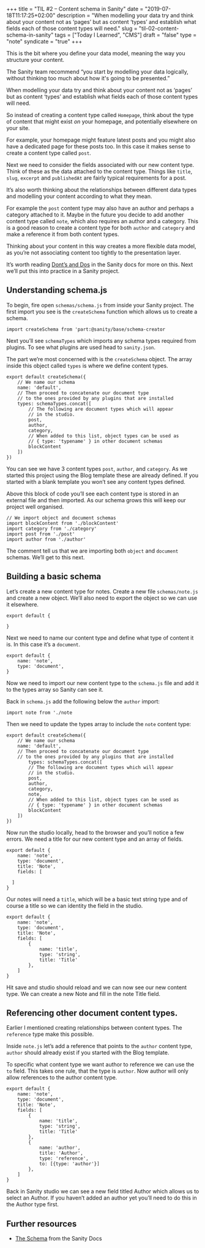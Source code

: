 +++
title = "TIL #2 – Content schema in Sanity"
date = "2019-07-18T11:17:25+02:00"
description = "When modelling your data try and think about your content not as ‘pages’ but as content ‘types’ and establish what fields each of those content types will need."
slug = "til-02-content-schema-in-sanity"
tags = ["Today I Learned", "CMS"]
draft = "false"
type = "note"
syndicate = "true"
+++

This is the bit where you define your data model, meaning the way you structure your content. 

The Sanity team recommend “you start by modelling your data logically, without thinking too much about how it's going to be presented.”

When modelling your data try and think about your content not as ‘pages’ but as content ‘types’ and establish what fields each of those content types will need. 

So instead of creating a content type called `Homepage`, think about the type of content that might exist *on* your homepage, and potentially elsewhere on your site.

For example, your homepage might feature latest posts and you might also have a dedicated page for these posts too. In this case it makes sense to create a content type called `post`.

Next we need to consider the fields associated with our new content type. Think of these as the data attached to the content type. Things like `title`, `slug`, `excerpt` and  `publishedAt` are fairly typical requirements for a post. 

It’s also worth thinking about the relationships between different data types and modelling your content according to what they mean.

For example the `post` content type may also have an author and perhaps a category attached to it. Maybe in the future you decide to add another content type called `note`, which also requires an author and a category. This is a good reason to create a content type for both `author` and `category` and make a reference it from both content types. 

Thinking about your content in this way creates a more flexible data model, as you’re not associating content too tightly to the presentation layer.

It’s worth reading [Dont’s and Dos](https://www.sanity.io/docs/the-schema/donts-and-dos) in the Sanity docs for more on this. Next we’ll put this into practice in a Sanity project.

## Understanding schema.js

To begin, fire open `schemas/schema.js` from inside your Sanity project. The first import you see is the `createSchema` function which allows us to create a schema.

`import createSchema from 'part:@sanity/base/schema-creator`

Next you’ll see `schemaTypes` which imports any schema types required from plugins. To see what plugins are used head to `sanity.json`.

The part we’re most concerned with is the `createSchema` object. The array inside this object called `types` is where we define content types.

```
export default createSchema({
	// We name our schema
	name: 'default',
	// Then proceed to concatenate our document type
	// to the ones provided by any plugins that are installed
	types: schemaTypes.concat([
		// The following are document types which will appear
		// in the studio.
		post,
		author,
		category,
		// When added to this list, object types can be used as
		// { type: 'typename' } in other document schemas
		blockContent
	])
})
```

You can see we have 3 content types `post`, `author`, and `category`. As we started this project using the Blog template these are already defined. If you started with a blank template you won’t see any content types defined.

Above this block of code you’ll see each content type is stored in an external file and then imported. As our schema grows this will keep our project well organised.

```
// We import object and document schemas
import blockContent from './blockContent'
import category from './category'
import post from './post'
import author from './author'
```

The comment tell us that we are importing both `object` and `document` schemas. We’ll get to this next.

## Building a basic schema

Let’s create a new content type for notes. Create a new file `schemas/note.js` and create a new object. We’ll also need to export the object so we can use it elsewhere.

```
export default {

}
```

Next we need to name our content type and define what type of content it is. In this case it’s a `document`.

```
export default {
    name: 'note',
    type: 'document',
}
```

Now we need to import our new content type to the `schema.js` file and add it to the types array so Sanity can see it.

Back in `schema.js` add the following below the `author` import:

`import note from './note`

Then we need to update the types array to include the `note` content type:

```
export default createSchema({
	// We name our schema
	name: 'default',
	// Then proceed to concatenate our document type
	// to the ones provided by any plugins that are installed
		types: schemaTypes.concat([
		// The following are document types which will appear
		// in the studio.
		post,
		author,
		category,
		note,
		// When added to this list, object types can be used as
		// { type: 'typename' } in other document schemas
		blockContent
	])
})
```

Now run the studio locally, head to the browser and you’ll notice a few errors. We need a title for our new content type and an array of fields.

```
export default {
    name: 'note',
    type: 'document',
	title: 'Note',
	fields: [

  ]
}
```

Our notes will need a `title`, which will be a basic text string type and of course a title so we can identity the field in the studio.

```
export default {
    name: 'note',
    type: 'document',
	title: 'Note',
	fields: [
		{
            name: 'title',
			type: 'string',
			title: 'Title'
		},
	]
}
```

Hit save and studio should reload and we can now see our new content type. We can create a new Note and fill in the note Title field.

## Referencing other document content types.

Earlier I mentioned creating relationships between content types. The `reference` type make this possible. 

Inside `note.js` let’s add a reference that points to the `author` content type, `author` should already exist if you started with the Blog template.

To specific what content type we want author to reference  we can use the `to` field. This takes one rule, that the type is `author`. Now author will only allow references to the author content type. 

```
export default {
    name: 'note',
    type: 'document',
	title: 'Note',
	fields: [
        {
            name: 'title',
            type: 'string',
            title: 'Title'                               
        },
		{
			name: 'author',
			title: 'Author',
			type: 'reference',
			to: [{type: 'author'}]
		},
	]
}
```

Back in Sanity studio we can see a new field titled Author which allows us to select an Author. If you haven’t added an author yet you’ll need to do this in the Author type first.

## Further resources

- [The Schema](https://www.sanity.io/docs/content-studio/the-schema) from the Sanity Docs